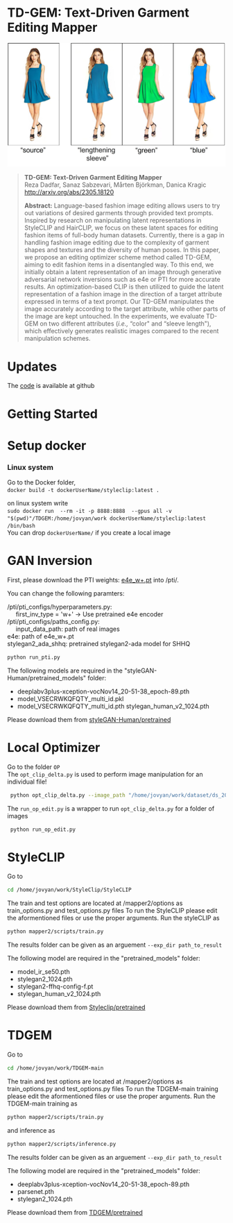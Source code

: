 # TD-GEM: Text-Driven Garment Editing Mapper
![plot](./util/front_sample1.jpg)
> **TD-GEM: Text-Driven Garment Editing Mapper**<br>
> Reza Dadfar, Sanaz Sabzevari, Mårten Björkman, Danica Kragic <br>
> http://arxiv.org/abs/2305.18120 <br>
>
>**Abstract:** Language-based fashion image editing allows users to try out variations of desired garments through provided text prompts.
Inspired by research on manipulating latent representations in StyleCLIP and HairCLIP, we focus on these latent spaces for editing fashion items of full-body human datasets. Currently, there is a gap in handling fashion image editing due to the complexity of garment shapes and textures and the diversity of human poses. In this paper, we propose an editing optimizer scheme method called TD-GEM, aiming to edit fashion items in a disentangled way. To this end, we initially obtain a latent representation of an image through generative adversarial network inversions such as e4e or PTI for more accurate results. An optimization-based CLIP is then utilized to guide the latent representation of a fashion image in the direction of a target attribute expressed in terms of a text prompt. Our TD-GEM manipulates the image accurately according to the target attribute, while other parts of the image are kept untouched. In the experiments, we evaluate TD-GEM on two different attributes (*i.e.,* “color" and “sleeve length"), which effectively generates realistic images compared to the recent manipulation schemes.

# Updates
The [code](https://github.com/resa-git/TDGEM) is available at github

# Getting Started

# Setup docker 
### Linux system
Go to the Docker folder, <br/> 
`docker build -t dockerUserName/styleclip:latest .` <br/>

on linux system write <br/>
`sudo docker run  --rm -it -p 8888:8888  --gpus all -v "$(pwd)"/TDGEM:/home/jovyan/work dockerUserName/styleclip:latest /bin/bash` <br/>
You can drop `dockerUserName/` if you create a local image
# GAN Inversion
First, please download the PTI weights: [e4e_w+.pt](https://drive.google.com/file/d/1NUfSJqLhsrU7c9PwAtlZ9xtrxhzS_6tu/view?usp=sharing) into /pti/.

You can change the following paramters:<br/>

/pti/pti_configs/hyperparameters.py: <br/>
&nbsp;&nbsp;&nbsp;&nbsp;  first_inv_type = 'w+' -> Use pretrained e4e encoder <br/>
/pti/pti_configs/paths_config.py: <br/>
&nbsp;&nbsp;&nbsp;&nbsp;  input_data_path: path of real images<br/>
e4e:  path of e4e_w+.pt<br/>
stylegan2_ada_shhq: pretrained stylegan2-ada model for SHHQ<br/>
```sh
python run_pti.py
```

The following models are required in the "styleGAN-Human/pretrained_models" folder:
* deeplabv3plus-xception-vocNov14_20-51-38_epoch-89.pth
* model_VSECRWKQFQTY_multi_id.pkl
* model_VSECRWKQFQTY_multi_id.pth  stylegan_human_v2_1024.pth

Please download them from [styleGAN-Human/pretrained](https://kth-my.sharepoint.com/:f:/g/personal/sanazsab_ug_kth_se/Eo1EFwRf_jdPtysc_5AmN4YBc1eM1lEH9IceG_t0RjW54w?e=Z3uJBQ)

# Local Optimizer
Go to the folder `OP`  
The `opt_clip_delta.py` is used to perform image manipulation for an individual file!  
 
 
```bash
 python opt_clip_delta.py --image_path "/home/jovyan/work/dataset/ds_200" --base_path "/home/jovyan/work/styleGAN-Human/outputs/ds_200" --results_dir "/home/jovyan/work/results/Op" 
```
 
The `run_op_edit.py` is a wrapper to run `opt_clip_delta.py` for a folder of images
 
```bash
 python run_op_edit.py
```

# StyleCLIP
Go to
```sh
cd /home/jovyan/work/StyleClip/StyleCLIP
```
 The train and test options are located at /mapper2/options as train_options.py and test_options.py files
 To run the StyleCLIP please edit the aformentioned files or use the proper arguments. 
 Run the styleCLIP as
```sh
python mapper2/scripts/train.py
```
The results folder can be given as an arguement `--exp_dir path_to_result`


The following model are required in the "pretrained_models" folder:
* model_ir_se50.pth
* stylegan2_1024.pth
* stylegan2-ffhq-config-f.pt
* stylegan_human_v2_1024.pth

Please download them from [Styleclip/pretrained](https://kth-my.sharepoint.com/:f:/g/personal/sanazsab_ug_kth_se/Eo1EFwRf_jdPtysc_5AmN4YBc1eM1lEH9IceG_t0RjW54w?e=Z3uJBQ)

# TDGEM
 Go to
```sh
cd /home/jovyan/work/TDGEM-main
```
 The train and test options are located at /mapper2/options as train_options.py and test_options.py files
 To run the TDGEM-main training please edit the aformentioned files or use the proper arguments. 
 Run the TDGEM-main training as
```sh
python mapper2/scripts/train.py
```
and 
inference as
```sh
python mapper2/scripts/inference.py
```
The results folder can be given as an arguement `--exp_dir path_to_result`


The following model are required in the "pretrained_models" folder:
* deeplabv3plus-xception-vocNov14_20-51-38_epoch-89.pth
* parsenet.pth
* stylegan2_1024.pth

Please download them from [TDGEM/pretrained](https://kth-my.sharepoint.com/:f:/g/personal/sanazsab_ug_kth_se/Eo1EFwRf_jdPtysc_5AmN4YBc1eM1lEH9IceG_t0RjW54w?e=Z3uJBQ)

